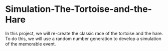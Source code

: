 # Simulation-The-Tortoise-and-the-Hare
In this project, we will re-create the classic race of the tortoise and the hare. To do this, we will use a  random number generation to develop a simulation of the memorable event.

